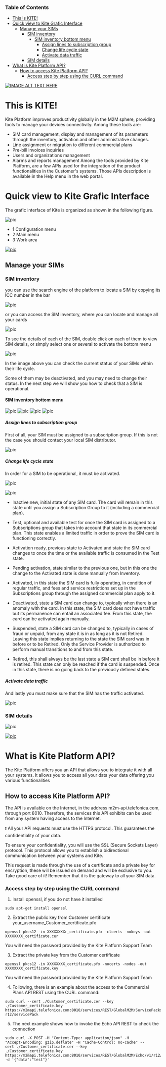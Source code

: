 ### Table of Contents

- [This is KITE!](#this-is-kite-)
- [Quick view to Kite Grafic Interface](#quick-view-to-kite-grafic-interface)
  * [Manage your SIMs](#manage-your-sims)
    + [SIM inventory](#sim-inventory)
      - [SIM inventory bottom menu](#sim-inventory-bottom-menu)
        * [Assign lines to subscription group](#assign-lines-to-subscription-group)
        * [Change life cycle state](#change-life-cycle-state)
        * [Activate data traffic](#activate-data-traffic)
    + [SIM details](#sim-details)
- [What is Kite Platform API?](#what-is-kite-platform-api-)
  * [How to access Kite Platform API?](#how-to-access-kite-platform-api)
    + [Access step by step using the CURL command](#access-step-by-step-using-the-curl-command)

[![IMAGE ALT TEXT HERE](pictures/Kite/Kite.png)](https://www.youtube.com/watch?v=Kr5aICVJxSA)



# This is KITE!
Kite Platform improves productivity globally in the M2M sphere, providing tools to
manage your devices connectivity.
Among these tools are:
- SIM card management, display and management of its parameters through the
inventory, activation and other administrative changes.
- Line assignment or migration to different commercial plans
- Pre-bill invoices inquiries
- Users and organizations management
- Alarms and reports management
Among the tools provided by Kite Platform, are a few APIs used for the integration of
the product functionalities in the Customer's systems. Those APIs description is
available in the Help menu in the web portal.


# Quick view to Kite Grafic Interface

The grafic interface of Kite is organized as shown in the following figure.

![pic](pictures/Kite/Kite_interface.png)

- 1 Configuration menu
- 2 Main menu
- 3 Work area


[![pic](pictures/arrow_up.png)](#table-of-contents)

## Manage your SIMs

### SIM inventory

you can use the search engine of the platform to locate a SIM by copying its ICC number in the bar

![pic](pictures/Kite/Kite_interface_find.png)

or you can access the SIM inventory, where you can locate and manage all your cards

![pic](pictures/Kite/Kite_interface_SIM.png)

To see the details of each of the SIM, double click on each of them to view SIM details,
or simply select one or several to activate the bottom menu

![pic](pictures/Kite/Kite_interface_SIM_select.png)

In the image above you can check the current status of your SIMs within their life cycle.

Some of them may be deactivated, and you may need to change their status. In the next step we will show you how to check that a SIM is operational.

#### SIM inventory bottom menu

![pic](pictures/Kite/Kite_interface_SIM_select_1Assign.png)
![pic](pictures/Kite/Kite_interface_SIM_select_2Change.png)
![pic](pictures/Kite/Kite_interface_SIM_select_3Activate.png)
![pic](pictures/Kite/Kite_interface_SIM_select_4Desactivate.png)

##### Assign lines to subscription group
First of all, your SIM must be assigned to a subscription group. 
If this is not the case you should contact your local SIM distributor.

![pic](pictures/Kite/Kite_interface_SIM_select_1Assign_subscription_group.png)

##### Change life cycle state
In order for a SIM to be operational, it must be activated.

![pic](pictures/Kite/Kite_interface_SIM_select_2Change_life_cycle.png)

![pic](pictures/Kite/Kite_interface_SIM_LifeCycle.png)

- Inactive new, initial state of any SIM card. The card will remain in this state until you 
assign a Subscription Group to it (including a commercial plan).

- Test, optional and available test for once the SIM card is assigned to a
Subscriptions group that takes into account that state in its commercial plan.
This state enables a limited traffic in order to prove the SIM card is functioning
correctly.

- Activation ready, previous state to Activated and state the SIM card changes to
once the time or the available traffic is consumed in the Test state.

- Pending activation, state similar to the previous one, but in this one the change
to the Activated state is done manually from Inventory.

- Activated, in this state the SIM card is fully operating, in condition of regular
traffic, and fees and service restrictions set up in the Subscriptions group through
the assigned commercial plan apply to it.

- Deactivated, state a SIM card can change to, typically when there is an anomaly
with the card. In this state, the SIM card does not have traffic but its permanence
can entail an associated fee. From this state, the card can be activated again
manually.

- Suspended, state a SIM card can be changed to, typically in cases of fraud or
unpaid, from any state it is in as long as it is not Retired. Leaving this state implies
returning to the state the SIM card was in before or to be Retired. Only the Service
Provider is authorized to perform manual transitions to and from this state.

- Retired, this shall always be the last state a SIM card shall be in before it is
retired. This state can only be reached if the card is suspended. Once in this state,
there is no going back to the previously defined states.

##### Activate data traffic
And lastly you must make sure that the SIM has the traffic activated.

![pic](pictures/Kite/Kite_interface_SIM_select_3Activate_data_traffic.png)


### SIM details

![pic](pictures/Kite/Kite_interface_SIM_manager.png)

[![pic](pictures/arrow_up.png)](#table-of-contents)

# What is Kite Platform API?
The Kite Platform offers you an API that allows you to integrate it with all your systems. 
It allows you to access all your data your data offering you various functionalities

## How to access Kite Platform API?

The API is available on the Internet, in the address m2m-api.telefonica.com,
through port 8010. Therefore, the services this API exhibits can be used from any
system having access to the Internet. 

:heavy_exclamation_mark: 
All your API requests must use the HTTPS protocol. This guarantees the confidentiality of your data. 

To ensure your confidentiality, you will use the SSL (Secure Sockets Layer) protocol. 
This protocol allows you to establish a bidirectional communication between your systems and Kite.

This request is made through the use of a certificate and a private key for encryption,
these will be issued on demand and will be exclusive to you. Take good care of it! 
Remember that it is the gateway to all your SIM data.

### Access step by step using the CURL command

1. Install openssl, if you do not have it installed
```
sudo apt-get install openssl
```
2. Extract the public key from Customer certificate
your_username_Customer_certificate.pfx
```
openssl pkcs12 -in XXXXXXXXr_certificate.pfx -clcerts -nokeys -out XXXXXXXX_certificate.cer
```
You will need the password provided by the Kite Platform Support Team

3. Extract the private key from the Customer certificate
```
openssl pkcs12 -in XXXXXXXX_certificate.pfx -nocerts -nodes -out XXXXXXXX_certificate.key
```
You will need the password provided by the Kite Platform Support Team

4. Following, there is an example about the access to the Commercial Plans API REST using the CURL command:
```
sudo curl --cert ./Customer_certificate.cer --key
./Customer_certificate.key https://m2mapi.telefonica.com:8010/services/REST/GlobalM2M/ServicePacks/v2/
r12/servicePack
```

5. The next example shows how to invoke the Echo API REST to check the connection
```
sudo curl -X POST -H "Content-Type: application/json" -H
"Accept-Encoding: gzip,deflate" -H "Cache-Control: no-cache" --
cert ./Customer_certificate.cer --key
./Customer_certificate.key https://m2mapi.telefonica.com:8010/services/REST/GlobalM2M/Echo/v1/r12/echo
-d '{"data":"test"}'
```


